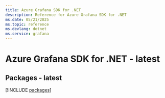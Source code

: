 ```yaml
---
title: Azure Grafana SDK for .NET
description: Reference for Azure Grafana SDK for .NET
ms.date: 05/21/2025
ms.topic: reference
ms.devlang: dotnet
ms.service: grafana
---
```

# Azure Grafana SDK for .NET - latest
## Packages - latest
[!INCLUDE [packages](grafana-index.md)]